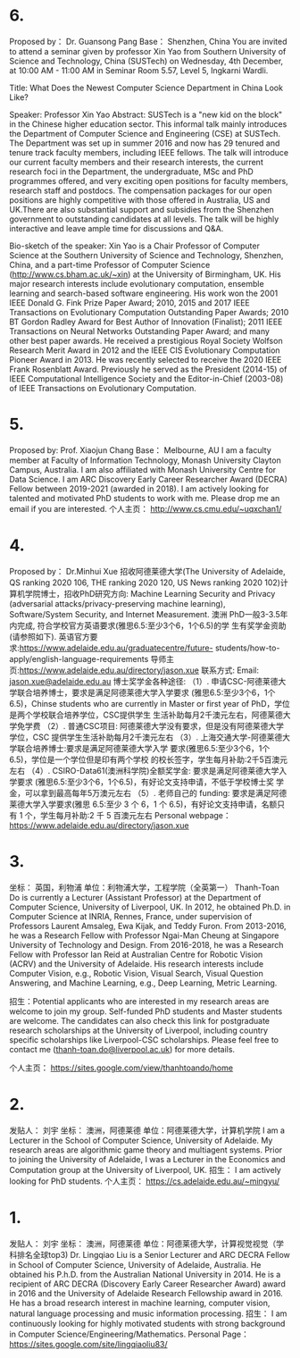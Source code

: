 
# 6. 
Proposed by： Dr. Guansong Pang
Base： Shenzhen, China
You are invited to attend a seminar given by professor Xin Yao from Southern University of Science and Technology, China (SUSTech) on Wednesday, 4th December, at 10:00 AM - 11:00 AM in Seminar Room 5.57, Level 5, Ingkarni Wardli.

Title: What Does the Newest Computer Science Department in China Look Like?

Speaker: Professor Xin Yao
Abstract: SUSTech is a "new kid on the block" in the Chinese higher education sector. This informal talk mainly introduces the Department of Computer Science and Engineering (CSE) at SUSTech. The Department was set up in summer 2016 and now has 29 tenured and tenure track faculty members, including IEEE fellows. The talk will introduce our current faculty members and their research interests, the current research foci in the Department, the undergraduate, MSc and PhD programmes offered, and very exciting open positions for faculty members, research staff and postdocs. The compensation packages for our open positions are highly competitive with those offered in Australia, US and UK.There are also substantial support and subsidies from the Shenzhen government to outstanding candidates at all levels. 
The talk will be highly interactive and leave ample time for discussions and Q&A.

Bio-sketch of the speaker:
Xin Yao is a Chair Professor of Computer Science at the Southern University of Science and Technology, Shenzhen, China, and a part-time Professor of Computer Science (http://www.cs.bham.ac.uk/~xin) at the University of Birmingham, UK. His major research interests include evolutionary computation, ensemble learning and search-based software engineering. His work won the 2001 IEEE Donald G. Fink Prize Paper Award; 2010, 2015 and 2017 IEEE Transactions on Evolutionary Computation Outstanding Paper Awards; 2010 BT Gordon Radley Award for Best Author of Innovation (Finalist); 2011 IEEE Transactions on Neural 
Networks Outstanding Paper Award; and many other best paper awards. He received a prestigious Royal Society Wolfson Research Merit Award in 2012 and the IEEE CIS Evolutionary Computation Pioneer Award in 2013. He was recently selected to receive the 2020 IEEE Frank Rosenblatt Award. Previously he served as the President (2014-15) of IEEE Computational Intelligence Society and the Editor-in-Chief (2003-08) 
of IEEE Transactions on Evolutionary Computation.


# 5. 
Proposed by: Prof. Xiaojun Chang
Base： Melbourne, AU
I am a faculty member at Faculty of Information Technology, Monash University Clayton Campus, Australia. I am also affiliated with Monash University Centre for Data Science. I am ARC Discovery Early Career Researcher Award (DECRA) Fellow between 2019-2021 (awarded in 2018). I am actively looking for talented and motivated PhD students to work with me. Please drop me an email if you are interested.
个人主页： http://www.cs.cmu.edu/~uqxchan1/

# 4.
Proposed by： Dr.Minhui Xue
招收阿德莱德大学(The University of Adelaide, QS ranking 2020 106, THE ranking 2020 120, US News ranking 2020 102)计算机学院博士，招收PhD研究方向: Machine Learning Security and Privacy (adversarial attacks/privacy-preserving machine learning), Software/System Security, and Internet Measurement. 澳洲 PhD一般3-3.5年内完成, 符合学校官方英语要求(雅思6.5:至少3个6，1个6.5)的学 生有奖学金资助(请参照如下).
英语官方要求:https://www.adelaide.edu.au/graduatecentre/future- students/how-to-apply/english-language-requirements 导师主页:https://www.adelaide.edu.au/directory/jason.xue 联系方式: Email: jason.xue@adelaide.edu.au
博士奖学金各种途径:
（1）. 申请CSC-阿德莱德大学联合培养博士，要求是满足阿德莱德大学入学要求
(雅思6.5:至少3个6，1个6.5)，Chinse students who are currently in Master or first year of PhD，学位是两个学校联合培养学位，CSC提供学生 生活补助每月2千澳元左右，阿德莱德大学免学费
（2）. 普通CSC项目: 阿德莱德大学没有要求，但是没有阿德莱德大学学位，CSC 提供学生生活补助每月2千澳元左右
（3）. 上海交通大学-阿德莱德大学联合培养博士:要求是满足阿德莱德大学入学 要求(雅思6.5:至少3个6，1个6.5)，学位是一个学位但是印有两个学校 的校长签字，学生每月补助:2千5百澳元左右
（4）. CSIRO-Data61(澳洲科学院)全额奖学金: 要求是满足阿德莱德大学入学要求
(雅思6.5:至少3个6，1个6.5)，有好论文支持申请，不低于学校博士奖
学金，可以拿到最高每年5万澳元左右
（5）. 老师自己的 funding: 要求是满足阿德莱德大学入学要求(雅思 6.5:至少 3
个 6，1 个 6.5)，有好论文支持申请，名额只有 1 个，学生每月补助:2 千 5 百澳元左右
Personal webpage： https://www.adelaide.edu.au/directory/jason.xue



# 3.
坐标： 英国，利物浦
单位：利物浦大学，工程学院（全英第一）
Thanh-Toan Do is currently a Lecturer (Assistant Professor) at the Department of Computer Science, University of Liverpool, UK. In 2012, he obtained Ph.D. in Computer Science at INRIA, Rennes, France, under supervision of Professors Laurent Amsaleg, Ewa Kijak, and Teddy Furon. From 2013-2016, he was a Research Fellow with Professor Ngai-Man Cheung at Singapore University of Technology and Design. From 2016-2018, he was a Research Fellow with Professor Ian Reid at Australian Centre for Robotic Vision (ACRV) and the University of Adelaide. His research interests include Computer Vision, e.g., Robotic Vision, Visual Search, Visual Question Answering, and Machine Learning, e.g., Deep Learning, Metric Learning. 

招生：Potential applicants who are interested in my research areas are welcome to join my group. Self-funded PhD students and Master students are welcome. The candidates can also check this link for postgraduate research scholarships at the University of Liverpool, including country specific scholarships like Liverpool-CSC scholarships. Please feel free to contact me (thanh-toan.do@liverpool.ac.uk) for more details.

个人主页： https://sites.google.com/view/thanhtoando/home


# 2.
发贴人： 刘宇
坐标： 澳洲，阿德莱德
单位：阿德莱德大学，计算机学院
I am a Lecturer in the School of Computer Science, University of Adelaide. My research areas are algorithmic game theory and multiagent systems. Prior to joining the University of Adelaide, I was a Lecturer in the Economics and Computation group at the University of Liverpool, UK.
招生： I am actively looking for PhD students.
个人主页： https://cs.adelaide.edu.au/~mingyu/


# 1.
发贴人： 刘宇
坐标： 澳洲，阿德莱德
单位：阿德莱德大学，计算视觉视觉（学科排名全球top3)
Dr. Lingqiao Liu is a Senior Lecturer and ARC DECRA Fellow in School of Computer Science, University of Adelaide, Australia. He obtained his P.h.D. from the Australian National University in 2014. He is a recipient of ARC DECRA (Discovery Early Career Researcher Award) award in 2016 and the University of Adelaide Research Fellowship award in 2016.  He has a broad research interest in machine learning, computer vision, natural language processing and music information processing.
招生： I am continuously looking for highly motivated students with strong background in Computer Science/Engineering/Mathematics.
Personal Page：https://sites.google.com/site/lingqiaoliu83/

